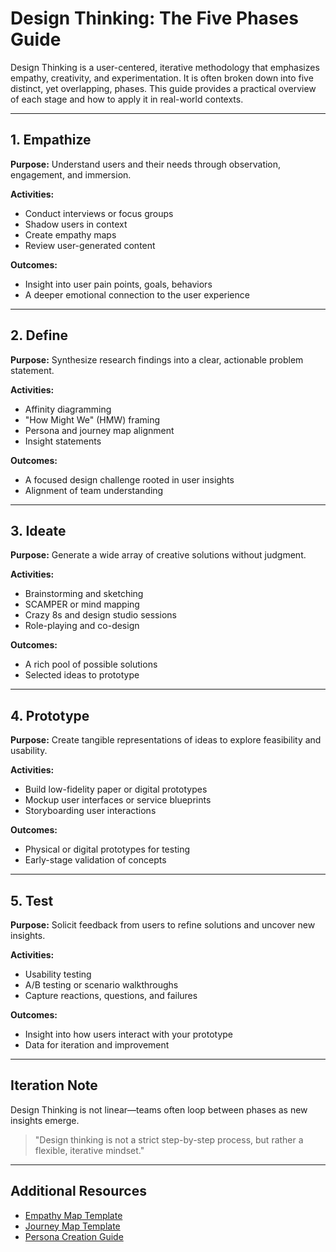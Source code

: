 # Design Thinking: The Five Phases Guide

Design Thinking is a user-centered, iterative methodology that emphasizes empathy, creativity, and experimentation. It is often broken down into five distinct, yet overlapping, phases. This guide provides a practical overview of each stage and how to apply it in real-world contexts.

---

## 1. Empathize

**Purpose:** Understand users and their needs through observation, engagement, and immersion.

**Activities:**
- Conduct interviews or focus groups
- Shadow users in context
- Create empathy maps
- Review user-generated content

**Outcomes:**
- Insight into user pain points, goals, behaviors
- A deeper emotional connection to the user experience

---

## 2. Define

**Purpose:** Synthesize research findings into a clear, actionable problem statement.

**Activities:**
- Affinity diagramming
- "How Might We" (HMW) framing
- Persona and journey map alignment
- Insight statements

**Outcomes:**
- A focused design challenge rooted in user insights
- Alignment of team understanding

---

## 3. Ideate

**Purpose:** Generate a wide array of creative solutions without judgment.

**Activities:**
- Brainstorming and sketching
- SCAMPER or mind mapping
- Crazy 8s and design studio sessions
- Role-playing and co-design

**Outcomes:**
- A rich pool of possible solutions
- Selected ideas to prototype

---

## 4. Prototype

**Purpose:** Create tangible representations of ideas to explore feasibility and usability.

**Activities:**
- Build low-fidelity paper or digital prototypes
- Mockup user interfaces or service blueprints
- Storyboarding user interactions

**Outcomes:**
- Physical or digital prototypes for testing
- Early-stage validation of concepts

---

## 5. Test

**Purpose:** Solicit feedback from users to refine solutions and uncover new insights.

**Activities:**
- Usability testing
- A/B testing or scenario walkthroughs
- Capture reactions, questions, and failures

**Outcomes:**
- Insight into how users interact with your prototype
- Data for iteration and improvement

---

## Iteration Note

Design Thinking is not linear—teams often loop between phases as new insights emerge.

> "Design thinking is not a strict step-by-step process, but rather a flexible, iterative mindset."

---

## Additional Resources
- [Empathy Map Template](EmpathyMap_Template_v2.pdf)
- [Journey Map Template](Journey_Map_Template.pdf)
- [Persona Creation Guide](Persona_Creation_Guide_with_Example.docx)

